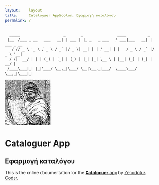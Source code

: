 ```yaml
---
layout:    layout
title:     Cataloguer App&colon; Εφαρμογή καταλόγου
permalink: /
---
```


<pre><code>  _____                    _       _                ____          _           
 |__  /___ _ __   ___   __| | ___ | |_ _   _ ___   / ___|___   __| | ___ _ __ 
   / // _ \ '_ \ / _ \ / _` |/ _ \| __| | | / __| | |   / _ \ / _` |/ _ \ '__|
  / /|  __/ | | | (_) | (_| | (_) | |_| |_| \__ \ | |__| (_) | (_| |  __/ |   
 /____\___|_| |_|\___/ \__,_|\___/ \__|\__,_|___/  \____\___/ \__,_|\___|_|   </code></pre>

<img src="/cataloguerapp.com/images/zenodotuscoder.jpg" alt="Zenodotus Coder’s Avatar" id="avatar" />

# Cataloguer App

## Εφαρμογή καταλόγου

This is the online documentation for the [**Cataloguer** app](https://github.com/zenodotuscoderrepositories/CataloguerApp) by [Zenodotus Coder](https://www.zenodotuscoder.com/).
